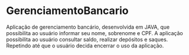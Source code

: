 # GerenciamentoBancario
Aplicação de gerenciamento bancário, desenvolvida em JAVA, que possibilita ao usuário informar seu nome, sobrenome e CPF. A aplicação possibilita ao usuário consultar saldo, realizar depósitos e saques. Repetindo até que o usuário decida encerrar o uso da aplicação.
